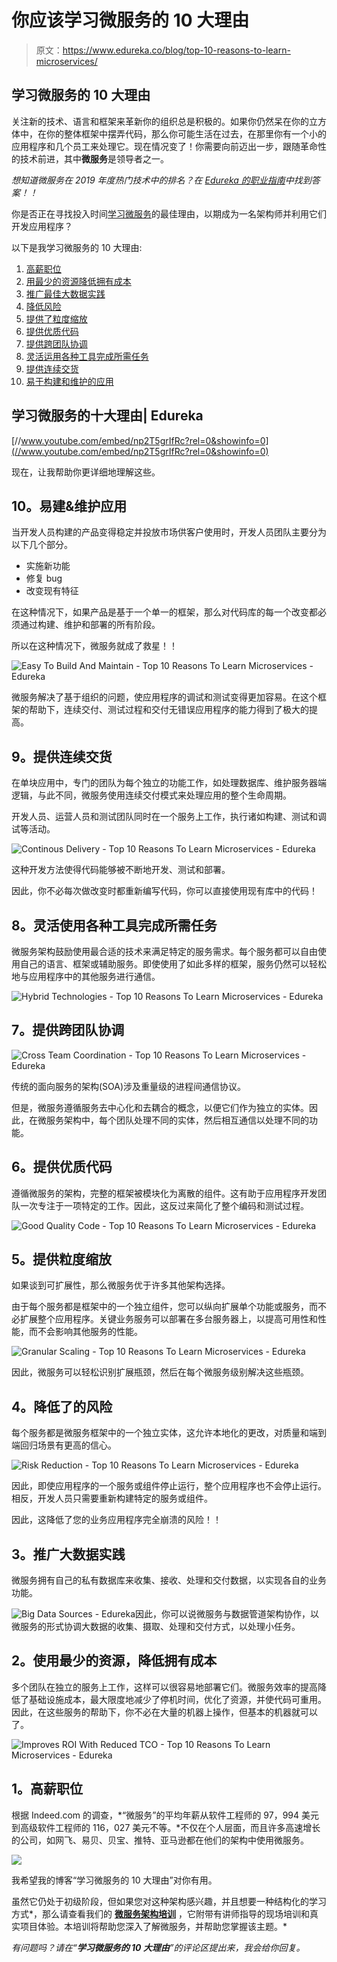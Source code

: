 # 你应该学习微服务的 10 大理由

> 原文：<https://www.edureka.co/blog/top-10-reasons-to-learn-microservices/>

## **学习微服务的 10 大理由**

关注新的技术、语言和框架来革新你的组织总是积极的。如果你仍然呆在你的立方体中，在你的整体框架中摆弄代码，那么你可能生活在过去，在那里你有一个小的应用程序和几个员工来处理它。现在情况变了！你需要向前迈出一步，跟随革命性的技术前进，其中**微服务**是领导者之一。

*想知道微服务在 2019 年度热门技术中的排名？在 [Edureka 的职业指南](http://bit.ly/2VwhaH0)中找到答案！！*

你是否正在寻找投入时间[学习微服务](https://www.edureka.co/microservices-architecture-training)的最佳理由，以期成为一名架构师并利用它们开发应用程序？

以下是我学习微服务的 10 大理由:

1.  [高薪职位](#High%20Paying%20Jobs)
2.  [用最少的资源降低拥有成本](#Use%20minimal%20resources%20with%20reduced%20the%20cost%20of%20ownership)
3.  [推广最佳大数据实践](#Promotes%20the%20best%20big%20data%20practices)
4.  [降低风险](#Reduces%20risk)
5.  [提供了粒度缩放](#Provides%20granular%20scaling)
6.  [提供优质代码](#Provides%20high-quality%20code)
7.  [提供跨团队协调](#Offers%C2%A0cross-team%20coordination)
8.  [灵活运用各种工具完成所需任务](#Flexibility%20to%20use%20various%20tools%20for%20the%20required%20task)
9.  [提供连续交货](#Provide%20continuous%20delivery)
10.  [易于构建和维护的应用](#Easy%20to%20build%20and%20maintain%20applications)

## **学习微服务的十大理由| Edureka**

[//www.youtube.com/embed/np2T5grIfRc?rel=0&showinfo=0](//www.youtube.com/embed/np2T5grIfRc?rel=0&showinfo=0)

现在，让我帮助你更详细地理解这些。

## **10。易建&维护应用**

当开发人员构建的产品变得稳定并投放市场供客户使用时，开发人员团队主要分为以下几个部分。

*   实施新功能
*   修复 bug
*   改变现有特征

在这种情况下，如果产品是基于一个单一的框架，那么对代码库的每一个改变都必须通过构建、维护和部署的所有阶段。

所以在这种情况下，微服务就成了救星！！

![Easy To Build And Maintain - Top 10 Reasons To Learn Microservices - Edureka](img/bb96bf527ed65a0fb787161c2c1ef1e7.png)

微服务解决了基于组织的问题，使应用程序的调试和测试变得更加容易。在这个框架的帮助下，连续交付、测试过程和交付无错误应用程序的能力得到了极大的提高。

## **9。提供连续交货**

在单块应用中，专门的团队为每个独立的功能工作，如处理数据库、维护服务器端逻辑，与此不同，微服务使用连续交付模式来处理应用的整个生命周期。

开发人员、运营人员和测试团队同时在一个服务上工作，执行诸如构建、测试和调试等活动。

![Continous Delivery - Top 10 Reasons To Learn Microservices - Edureka](img/0b5969a45d5c4468b14ca24a17ba0054.png)

这种开发方法使得代码能够被不断地开发、测试和部署。

因此，你不必每次做改变时都重新编写代码，你可以直接使用现有库中的代码！

## **8。灵活使用各种工具完成所需任务**

微服务架构鼓励使用最合适的技术来满足特定的服务需求。每个服务都可以自由使用自己的语言、框架或辅助服务。即使使用了如此多样的框架，服务仍然可以轻松地与应用程序中的其他服务进行通信。

![Hybrid Technologies - Top 10 Reasons To Learn Microservices - Edureka](img/128daacbfc89807f269d8c4f93eb08c0.png)

## **7。提供跨团队协调**

![Cross Team Coordination - Top 10 Reasons To Learn Microservices - Edureka](img/00d5ed7b8ca85e4dceea948dae9c7fc8.png)

传统的面向服务的架构(SOA)涉及重量级的进程间通信协议。

但是，微服务遵循服务去中心化和去耦合的概念，以便它们作为独立的实体。因此，在微服务架构中，每个团队处理不同的实体，然后相互通信以处理不同的功能。

## **6。提供优质代码**

遵循微服务的架构，完整的框架被模块化为离散的组件。这有助于应用程序开发团队一次专注于一项特定的工作。因此，这反过来简化了整个编码和测试过程。

![Good Quality Code - Top 10 Reasons To Learn Microservices - Edureka](img/cab501a7c9a12ee73cfeaacb00ab186b.png)

## **5。提供粒度缩放**

如果谈到可扩展性，那么微服务优于许多其他架构选择。

由于每个服务都是框架中的一个独立组件，您可以纵向扩展单个功能或服务，而不必扩展整个应用程序。关键业务服务可以部署在多台服务器上，以提高可用性和性能，而不会影响其他服务的性能。

![Granular Scaling - Top 10 Reasons To Learn Microservices - Edureka](img/364941aac68e7def6d75b6fbe5b8da7a.png)

因此，微服务可以轻松识别扩展瓶颈，然后在每个微服务级别解决这些瓶颈。

## **4。降低了的风险**

每个服务都是微服务框架中的一个独立实体，这允许本地化的更改，对质量和端到端回归场景有更高的信心。

![Risk Reduction - Top 10 Reasons To Learn Microservices - Edureka](img/7512fcffd31d26676070be36e84adbb3.png)

因此，即使应用程序的一个服务或组件停止运行，整个应用程序也不会停止运行。相反，开发人员只需要重新构建特定的服务或组件。

因此，这降低了您的业务应用程序完全崩溃的风险！！

## **3。推广大数据实践**

微服务拥有自己的私有数据库来收集、接收、处理和交付数据，以实现各自的业务功能。

![Big Data Sources - Edureka](img/8bcccc46d58e77d7d3d82234a856d27d.png)因此，你可以说微服务与数据管道架构协作，以微服务的形式协调大数据的收集、摄取、处理和交付方式，以处理小任务。

## **2。使用最少的资源，降低拥有成本**

多个团队在独立的服务上工作，这样可以很容易地部署它们。微服务效率的提高降低了基础设施成本，最大限度地减少了停机时间，优化了资源，并使代码可重用。因此，在这些服务的帮助下，你不必在大量的机器上操作，但基本的机器就可以了。

![Improves ROI With Reduced TCO - Top 10 Reasons To Learn Microservices - Edureka](img/d852777571c18892e131ca81c8361763.png)

## **1。高薪职位**

根据 Indeed.com 的调查，*“微服务”的平均年薪从软件工程师的 97，994 美元到高级软件工程师的 116，027 美元不等。*不仅在个人层面，而且许多高速增长的公司，如网飞、易贝、贝宝、推特、亚马逊都在他们的架构中使用微服务。

![](img/ad0ca5bf6dfca55247c658391efdb123.png)

我希望我的博客“学习微服务的 10 大理由”对你有用。

虽然它仍处于初级阶段，但如果您对这种架构感兴趣，并且想要一种结构化的学习方式*，那么请查看我们的 **[微服务架构培训](https://www.edureka.co/microservices-architecture-training)** ，它附带有讲师指导的现场培训和真实项目体验。本培训将帮助您深入了解微服务，并帮助您掌握该主题。*

*有问题吗？请在“**学习微服务的 10 大理由**”的评论区提出来，我会给你回复。*